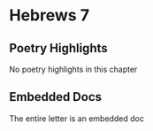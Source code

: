 # Hebrews 7

## Poetry Highlights

No poetry highlights in this chapter

## Embedded Docs

The entire letter is an embedded doc


